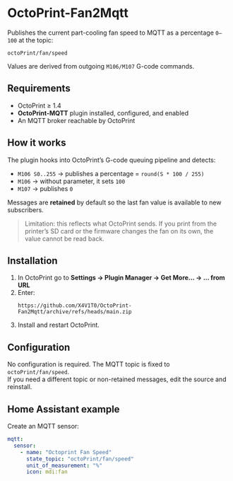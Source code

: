 # OctoPrint-Fan2Mqtt

Publishes the current part-cooling fan speed to MQTT as a percentage `0–100` at the topic:
```
octoPrint/fan/speed
```
Values are derived from outgoing `M106/M107` G-code commands.

## Requirements
- OctoPrint ≥ 1.4
- **OctoPrint-MQTT** plugin installed, configured, and enabled
- An MQTT broker reachable by OctoPrint

## How it works
The plugin hooks into OctoPrint’s G-code queuing pipeline and detects:
- `M106 S0..255` → publishes a percentage = `round(S * 100 / 255)`
- `M106` → without parameter, it sets `100`
- `M107` → publishes `0`

Messages are **retained** by default so the last fan value is available to new subscribers.

> Limitation: this reflects what OctoPrint sends. If you print from the printer’s SD card or the firmware changes the fan on its own, the value cannot be read back.

## Installation
1. In OctoPrint go to **Settings → Plugin Manager → Get More... → ... from URL**  
2. Enter: 
    ```
    https://github.com/X4V1T0/OctoPrint-Fan2Mqtt/archive/refs/heads/main.zip
    ``` 
3. Install and restart OctoPrint.

## Configuration
No configuration is required. The MQTT topic is fixed to `octoPrint/fan/speed`.  
If you need a different topic or non-retained messages, edit the source and reinstall.

## Home Assistant example
Create an MQTT sensor:

```yaml
mqtt:
  sensor:
    - name: "Octoprint Fan Speed"
      state_topic: "octoPrint/fan/speed"
      unit_of_measurement: "%"
      icon: mdi:fan
